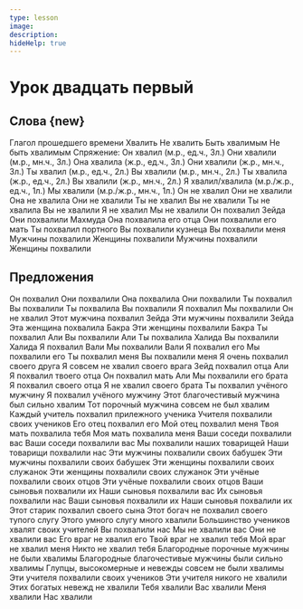 ```yaml
---
type: lesson
image:
description:
hideHelp: true
---
```


# Урок двадцать первый

## Слова {new}

Глагол прошедшего времени
Хвалить
Не хвалить
Быть хвалимым
Не быть хвалимым
Спряжение:
Он хвалил (м.р., ед.ч., 3л.)
Они хвалили (м.р., мн.ч., 3л.)
Она хвалила (ж.р., ед.ч., 3л.)
Они хвалили (ж.р., мн.ч., 3л.)
Ты хвалил (м.р., ед.ч., 2л.)
Вы хвалили (м.р., мн.ч., 2л.)
Ты хвалила (ж.р., ед.ч., 2л.)
Вы хвалили (ж.р., мн.ч., 2л.)
Я хвалил/хвалила (м.р./ж.р., ед.ч., 1л.)
Мы хвалили (м.р./ж.р., мн.ч., 1л.)
Он не хвалил
Они не хвалили
Она не хвалила
Они не хвалили
Ты не хвалил
Вы не хвалили
Ты не хвалила
Вы не хвалили
Я не хвалил
Мы не хвалили
Он похвалил Зейда
Они похвалили Махмуда
Она похвалила его отца
Они похвалили его мать
Ты похвалил портного
Вы похвалили кузнеца
Вы похвалили меня
Мужчины похвалили
Женщины похвалили
Мужчины похвалили
Женщины похвалили

## Предложения

Он похвалил
Они похвалили
Она похвалила
Они похвалили
Ты похвалил
Вы похвалили
Ты похвалила
Вы похвалили
Я похвалил
Мы похвалили
Он не хвалил
Этот мужчина похвалил Зейда
Эти мужчины похвалили Зейда
Эта женщина похвалила Бакра
Эти женщины похвалили Бакра
Ты похвалил Али
Вы похвалили Али
Ты похвалила Халида
Вы похвалили Халида
Я похвалил Вали
Мы похвалили Вали
Я похвалил его
Мы похвалили его
Ты похвалил меня
Вы похвалили меня
Я очень похвалил своего друга
Я совсем не хвалил своего врага
Зейд похвалил отца Али
Я похвалил твоего отца
Он похвалил мать Али
Мы похвалили его брата
Я похвалил своего отца
Я не хвалил своего брата
Ты похвалил учёного мужчину
Я похвалил учёного мужчину
Этот благочестивый мужчина был сильно хвалим
Тот порочный мужчина совсем не был хвалим
Каждый учитель похвалил прилежного ученика
Учителя похвалили своих учеников
Его отец похвалил его
Мой отец похвалил меня
Твоя мать похвалила тебя
Моя мать похвалила меня
Ваши соседи похвалили вас
Ваши соседи похвалили вас
Мы похвалили наших товарищей
Наши товарищи похвалили нас
Эти мужчины похвалили своих бабушек
Эти мужчины похвалили своих бабушек
Эти женщины похвалили своих служанок
Эти женщины похвалили своих служанок
Эти учёные похвалили своих отцов
Эти учёные похвалили своих отцов
Ваши сыновья похвалили их
Наши сыновья похвалили вас
Их сыновья похвалили нас
Ваши сыновья похвалили их
Наши сыновья похвалили их
Этот старик похвалил своего сына
Этот богач не похвалил своего тупого слугу
Этого умного слугу много хвалили
Большинство учеников хвалят своих учителей
Вы похвалили нас
Мы не хвалили вас
Они не хвалили вас
Его враг не хвалил его
Твой враг не хвалил тебя
Мой враг не хвалил меня
Никто не хвалил тебя
Благородные порочные мужчины не были хвалимы
Благородные благочестивые мужчины были сильно хвалимы
Глупцы, высокомерные и невежды совсем не были хвалимы
Эти учителя похвалили своих учеников
Эти учителя никого не хвалили
Этих богатых невежд не хвалили
Тебя хвалили
Вас хвалили
Меня хвалили
Нас хвалили
